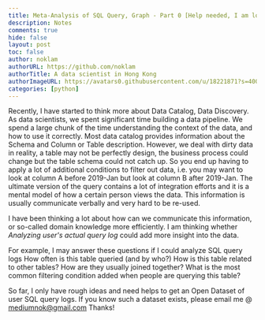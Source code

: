 ```yaml
---
title: Meta-Analysis of SQL Query, Graph - Part 0 [Help needed, I am looking for open dataset of actual user SQL query log]
description: Notes
comments: true
hide: false
layout: post
toc: false
author: noklam
authorURL: https://github.com/noklam
authorTitle: A data scientist in Hong Kong
authorImageURL: https://avatars0.githubusercontent.com/u/18221871?s=400&u=0ca734683fc7e41a3565c5591218008af5a77e9b&v=4
categories: [python]
---
```

Recently, I have started to think more about Data Catalog, Data Discovery. As data scientists, we spent significant time building a data pipeline. We spend a large chunk of the time understanding the context of the data, and how to use it correctly. Most data catalog provides information about the Schema and Column or Table description. However, we deal with dirty data in reality, a table may not be perfectly design, the business process could change but the table schema could not catch up. So you end up having to apply a lot of additional conditions to filter out data, i.e. you may want to look at column A before 2019-Jan but look at column B after 2019-Jan. The ultimate version of the query contains a lot of integration efforts and it is a mental model of how a certain person views the data. This information is usually communicate verbally and very hard to be re-used.

I have been thinking a lot about how can we communicate this information, or so-called domain knowledge more efficiently. I am thinking whether *Analyzing user's actual query log* could add more insight into the data.

For example, I may answer these questions if I could analyze SQL query logs
How often is this table queried (and by who?)
How is this table related to other tables? How are they usually joined together?
What is the most common filtering condition added when people are querying this table?

So far, I only have rough ideas and need helps to get an Open Dataset of user SQL query logs. If you know such a dataset exists, please email me @ mediumnok@gmail.com
Thanks!


<!--truncate-->

